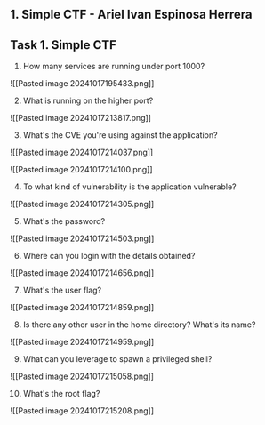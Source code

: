 ## 1. Simple CTF - Ariel Ivan Espinosa Herrera

## Task 1. Simple CTF

1. How many services are running under port 1000?

![[Pasted image 20241017195433.png]]

2. What is running on the higher port?

![[Pasted image 20241017213817.png]]

3. What's the CVE you're using against the application?

![[Pasted image 20241017214037.png]]

![[Pasted image 20241017214100.png]]

4.  To what kind of vulnerability is the application vulnerable?

![[Pasted image 20241017214305.png]]

5. What's the password?

![[Pasted image 20241017214503.png]]

6. Where can you login with the details obtained?

![[Pasted image 20241017214656.png]]

7.  What's the user flag?

![[Pasted image 20241017214859.png]]

8. Is there any other user in the home directory? What's its name?

![[Pasted image 20241017214959.png]]

9. What can you leverage to spawn a privileged shell?

![[Pasted image 20241017215058.png]]

10. What's the root flag?

![[Pasted image 20241017215208.png]]
